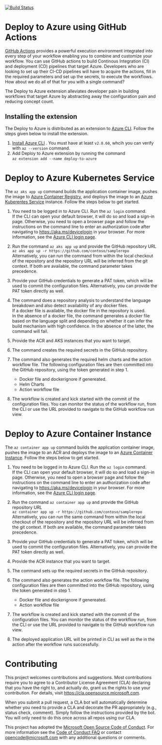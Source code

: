 [![Build Status](https://dev.azure.com/deploy-to-azure-cli/deploy-to-azure-cli/_apis/build/status/Azure.deploy-to-azure-cli-extension?branchName=master)](https://dev.azure.com/deploy-to-azure-cli/deploy-to-azure-cli/_build/latest?definitionId=1&branchName=master)

# Deploy to Azure using GitHub Actions
[GitHub Actions](https://help.github.com/en/actions/automating-your-workflow-with-github-actions) provides a powerful execution environment integrated into every step of your workflow enabling you to combine and customize your workflow. You can use GitHub actions to build Continous Integration (CI) and deployment (CD) pipelines that target Azure. Developers who are looking to set up their CI-CD pipelines will have to acquire the actions, fill in the required parameters and set up the secrets, to execute the workflows. How about we do all of that for you with a single command?    

The Deploy to Azure extension alleviates developer pain in building workflows that target Azure by abstracting away the configuration pain and reducing concept count.

## Installing the extension
The Deploy to Azure is distributed as an extension to [Azure CLI](https://docs.microsoft.com/cli/azure/what-is-azure-cli?view=azure-cli-latest). Follow the steps given below to install the extension.
1. [Install Azure CLI](https://docs.microsoft.com/cli/azure/install-azure-cli?view=azure-cli-latest) . You must have at least `v2.0.60`, whcih you can verify with `az --version` command.
2. Add Deploy to Azure extension by running the command  
`az extension add --name deploy-to-azure`

# Deploy to Azure Kubernetes Service
The `az aks app up` command builds the application container image, pushes the image to [Azure Container Registry](https://docs.microsoft.com/en-us/azure/container-registry/container-registry-intro), and deploys the image to an [Azure Kuberentes Service](https://docs.microsoft.com/azure/aks/intro-kubernetes) instance. Follow the steps below to get started.

1. You need to be logged in to Azure CLI. Run the `az login` command.  
If the CLI can open your default browser, it will do so and load a sign-in page. Otherwise, you need to open a browser page and follow the instructions on the command line to enter an authorization code after navigating to https://aka.ms/devicelogin in your browser. For more information, see the [Azure CLI login page](https://docs.microsoft.com/cli/azure/authenticate-azure-cli?view=azure-cli-latest).

2. Run the command `az aks app up` and provide the GitHub repository URL  
`az aks app up -r https://github.com/contoso/samplerepo`  
Alternatively, you can run the command from within the local checkout of the repository and the repository URL will be inferred from the git context. If both are available, the command parameter takes precedence.

3. Provide your GitHub credentials to generate a PAT token, which will be used to commit the configuration files. Alternatively, you can provide the PAT token directly as well.

4. The command does a repository analysis to understand the language breakdown and also detect availability of any docker files.  
If a docker file is available, the docker file in the repository is used.    
In the absence of a docker file, the command generates a docker file based on the language split and depending on whether it can infer the build mechanism with high confidence. In the absence of the latter, the command will fail. 

5. Provide the ACR and AKS instances that you want to target.

6. The command creates the required secrets in the GitHub repository.

7. The command also generates the required helm charts and the action workflow file. The following configuration files are then committed into the GitHub repository, using the token generated in step 1.
    - Docker file and dockerignore if genereated.
    - Helm Charts
    - Action workflow file

8. The workflow is created and kick started with the commit of the configuration files. You can monitor the status of the workflow run, from the CLI or use the URL provided to navigate to the GitHub workflow run view. 

# Deploy to Azure Container Instance

The `az container app up` command builds the application container image, pushes the image to an ACR and deploys the image to an [Azure Container Instance](https://docs.microsoft.com/azure/container-instances/container-instances-overview). Follow the steps below to get started.

1. You need to be logged in to Azure CLI. Run the `az login` command.  
If the CLI can open your default browser, it will do so and load a sign-in page. Otherwise, you need to open a browser page and follow the instructions on the command line to enter an authorization code after navigating to https://aka.ms/devicelogin in your browser. For more information, see the [Azure CLI login page](https://docs.microsoft.com/cli/azure/authenticate-azure-cli?view=azure-cli-latest).

2. Run the command `az container app up` and provide the GitHub repository URL  
`az container app up -r https://github.com/contoso/samplerepo`  
Alternatively, you can run the same command from within the local checkout of the repository and the repository URL will be inferred from the git context. If both are available, the command parameter takes precedence.

3. Provide your GitHub credentials to generate a PAT token, which will be used to commit the configuration files. Alternatively, you can provide the PAT token directly as well.


5. Provide the ACR instance that you want to target.

6. The command sets up the required secrets in the GitHub repository.

7. The command also generates the action workflow file. The following configuration files are then committed into the GitHub repository, using the token generated in step 1.
    - Docker file and dockerignore if genereated.
    - Action workflow file

8. The workflow is created and kick started with the commit of the configuration files. You can monitor the status of the workflow run, from the CLI or use the URL provided to navigate to the GitHub workflow run view. 

9. The deployed application URL will be printed in CLI as well as the in the action after the workflow runs successfully.

# Contributing

This project welcomes contributions and suggestions.  Most contributions require you to agree to a
Contributor License Agreement (CLA) declaring that you have the right to, and actually do, grant us
the rights to use your contribution. For details, visit https://cla.opensource.microsoft.com.

When you submit a pull request, a CLA bot will automatically determine whether you need to provide
a CLA and decorate the PR appropriately (e.g., status check, comment). Simply follow the instructions
provided by the bot. You will only need to do this once across all repos using our CLA.

This project has adopted the [Microsoft Open Source Code of Conduct](https://opensource.microsoft.com/codeofconduct/).
For more information see the [Code of Conduct FAQ](https://opensource.microsoft.com/codeofconduct/faq/) or
contact [opencode@microsoft.com](mailto:opencode@microsoft.com) with any additional questions or comments.
